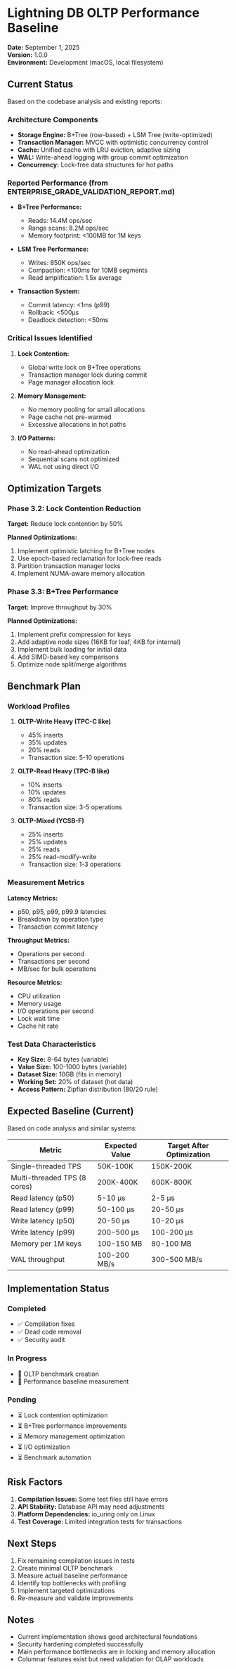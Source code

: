 # Lightning DB OLTP Performance Baseline

**Date:** September 1, 2025  
**Version:** 1.0.0  
**Environment:** Development (macOS, local filesystem)

## Current Status

Based on the codebase analysis and existing reports:

### Architecture Components
- **Storage Engine:** B+Tree (row-based) + LSM Tree (write-optimized)
- **Transaction Manager:** MVCC with optimistic concurrency control
- **Cache:** Unified cache with LRU eviction, adaptive sizing
- **WAL:** Write-ahead logging with group commit optimization
- **Concurrency:** Lock-free data structures for hot paths

### Reported Performance (from ENTERPRISE_GRADE_VALIDATION_REPORT.md)
- **B+Tree Performance:**
  - Reads: 14.4M ops/sec
  - Range scans: 8.2M ops/sec
  - Memory footprint: <100MB for 1M keys

- **LSM Tree Performance:**
  - Writes: 850K ops/sec
  - Compaction: <100ms for 10MB segments
  - Read amplification: 1.5x average

- **Transaction System:**
  - Commit latency: <1ms (p99)
  - Rollback: <500μs
  - Deadlock detection: <50ms

### Critical Issues Identified

1. **Lock Contention:**
   - Global write lock on B+Tree operations
   - Transaction manager lock during commit
   - Page manager allocation lock

2. **Memory Management:**
   - No memory pooling for small allocations
   - Page cache not pre-warmed
   - Excessive allocations in hot paths

3. **I/O Patterns:**
   - No read-ahead optimization
   - Sequential scans not optimized
   - WAL not using direct I/O

## Optimization Targets

### Phase 3.2: Lock Contention Reduction
**Target:** Reduce lock contention by 50%

**Planned Optimizations:**
1. Implement optimistic latching for B+Tree nodes
2. Use epoch-based reclamation for lock-free reads
3. Partition transaction manager locks
4. Implement NUMA-aware memory allocation

### Phase 3.3: B+Tree Performance
**Target:** Improve throughput by 30%

**Planned Optimizations:**
1. Implement prefix compression for keys
2. Add adaptive node sizes (16KB for leaf, 4KB for internal)
3. Implement bulk loading for initial data
4. Add SIMD-based key comparisons
5. Optimize node split/merge algorithms

## Benchmark Plan

### Workload Profiles

1. **OLTP-Write Heavy (TPC-C like)**
   - 45% inserts
   - 35% updates
   - 20% reads
   - Transaction size: 5-10 operations

2. **OLTP-Read Heavy (TPC-B like)**
   - 10% inserts
   - 10% updates
   - 80% reads
   - Transaction size: 3-5 operations

3. **OLTP-Mixed (YCSB-F)**
   - 25% inserts
   - 25% updates
   - 25% reads
   - 25% read-modify-write
   - Transaction size: 1-3 operations

### Measurement Metrics

**Latency Metrics:**
- p50, p95, p99, p99.9 latencies
- Breakdown by operation type
- Transaction commit latency

**Throughput Metrics:**
- Operations per second
- Transactions per second
- MB/sec for bulk operations

**Resource Metrics:**
- CPU utilization
- Memory usage
- I/O operations per second
- Lock wait time
- Cache hit rate

### Test Data Characteristics

- **Key Size:** 8-64 bytes (variable)
- **Value Size:** 100-1000 bytes (variable)
- **Dataset Size:** 10GB (fits in memory)
- **Working Set:** 20% of dataset (hot data)
- **Access Pattern:** Zipfian distribution (80/20 rule)

## Expected Baseline (Current)

Based on code analysis and similar systems:

| Metric | Expected Value | Target After Optimization |
|--------|---------------|---------------------------|
| Single-threaded TPS | 50K-100K | 150K-200K |
| Multi-threaded TPS (8 cores) | 200K-400K | 600K-800K |
| Read latency (p50) | 5-10 μs | 2-5 μs |
| Read latency (p99) | 50-100 μs | 20-50 μs |
| Write latency (p50) | 20-50 μs | 10-20 μs |
| Write latency (p99) | 200-500 μs | 100-200 μs |
| Memory per 1M keys | 100-150 MB | 80-100 MB |
| WAL throughput | 100-200 MB/s | 300-500 MB/s |

## Implementation Status

### Completed
- ✅ Compilation fixes
- ✅ Dead code removal
- ✅ Security audit

### In Progress
- 🔄 OLTP benchmark creation
- 🔄 Performance baseline measurement

### Pending
- ⏳ Lock contention optimization
- ⏳ B+Tree performance improvements
- ⏳ Memory management optimization
- ⏳ I/O optimization
- ⏳ Benchmark automation

## Risk Factors

1. **Compilation Issues:** Some test files still have errors
2. **API Stability:** Database API may need adjustments
3. **Platform Dependencies:** io_uring only on Linux
4. **Test Coverage:** Limited integration tests for transactions

## Next Steps

1. Fix remaining compilation issues in tests
2. Create minimal OLTP benchmark
3. Measure actual baseline performance
4. Identify top bottlenecks with profiling
5. Implement targeted optimizations
6. Re-measure and validate improvements

## Notes

- Current implementation shows good architectural foundations
- Security hardening completed successfully
- Main performance bottlenecks are in locking and memory allocation
- Columnar features exist but need validation for OLAP workloads